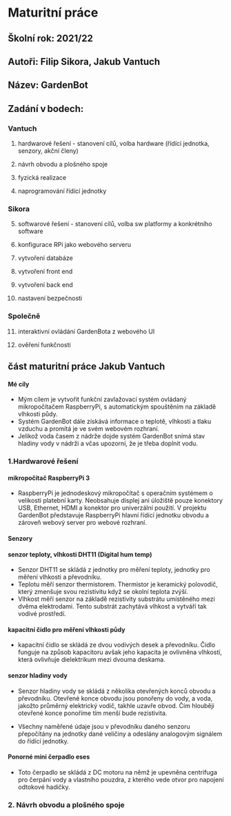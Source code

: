 # Maturitní práce  

## Školní rok:	2021/22 

## Autoři:		Filip Sikora, Jakub Vantuch 

## Název:		GardenBot 

## Zadání v bodech: 

### Vantuch
1. hardwarové řešení - stanovení cílů, volba hardware (řídící jednotka, senzory, akční členy)

2. návrh obvodu a plošného spoje

3. fyzická realizace

4. naprogramování řídící jednotky

### Sikora

5. softwarové řešení - stanovení cílů, volba sw platformy a konkrétního software

6. konfigurace RPi jako webového serveru

7. vytvoření databáze

8. vytvoření front end

9. vytvoření back end

10. nastavení bezpečnosti

### Společně

11. interaktivní ovládání GardenBota z webového UI

12. ověření funkčnosti

## část maturitní práce Jakub Vantuch
#### Mé cíly
- Mým cílem je vytvořit funkční zavlažovací systém ovládaný mikropočítačem RaspberryPi, s automatickým spouštěním na základě vlhkosti půdy.
- Systém GardenBot dále získává informace o teplotě, vlhkosti a tlaku vzduchu a promítá je ve svém webovém rozhraní.
- Jelikož voda časem z nádrže dojde systém GardenBot snímá stav hladiny vody v nádrži a včas upozorní, že je třeba doplnit vodu.

### 1.Hardwarové řešení
#### mikropočítač RaspberryPi 3
- RaspberryPi je jednodeskový mikropočítač s operačním systémem o velikosti platební karty. Neobsahuje displej ani úložiště pouze konektory USB, Ethernet, HDMI a konektor pro univerzální použití. V projektu GardenBot představuje RaspberryPi hlavní řídící jednotku obvodu a zároveň webový server pro webové rozhraní. 

#### Senzory
#### senzor teploty, vlhkosti DHT11 (Digital hum temp)
- Senzor DHT11 se skládá z jednotky pro měření teploty, jednotky pro měření vlhkosti a převodníku.
- Teplotu měří senzor thermistorem. Thermistor je keramický polovodič, který zmenšuje svou rezistivitu když se okolní teplota zvýší.
- Vlhkost měří senzor na základě rezistivity substrátu umístěného mezi dvěma elektrodami. Tento substrát zachytává vlhkost a vytváří tak vodivé prostředí. 

#### kapacitní čidlo pro měření vlhkosti půdy
- kapacitní čidlo se skládá ze dvou vodivých desek a převodníku. Čidlo funguje na způsob kapacitoru avšak jeho kapacita je ovlivněna vlhkostí, která ovlivňuje dielektrikum mezi dvouma deskama.
#### senzor hladiny vody
- Senzor hladiny vody se skládá z několika otevřených konců obvodu a převodníku. Otevřené konce obvodu jsou ponořeny do vody, a voda, jakožto průměrný elektrický vodič, takhle uzavře obvod. Čím hlouběji otevřené konce ponoříme tím menší bude rezistivita.

- Všechny naměřené údaje jsou v převodníku daného senzoru přepočítány na jednotky dané veličiny a odeslány analogovým signálem do řídící jednotky.

#### Ponorné mini čerpadlo eses
- Toto čerpadlo se skládá z DC motoru na němž je upevněna centrifuga pro čerpání vody a vlastního pouzdra, z kterého vede otvor pro napojení odtokové hadičky.

### 2. Návrh obvodu a plošného spoje
